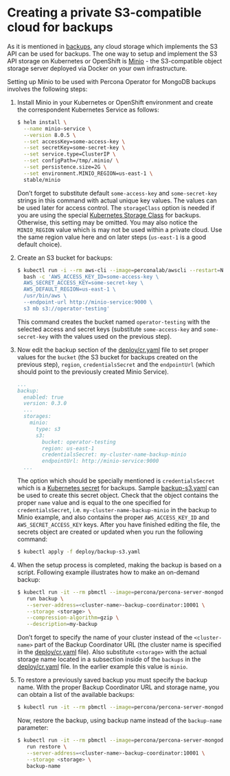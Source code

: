 # Creating a private S3-compatible cloud for backups

As it is mentioned in [backups](backups.md), any cloud storage which
implements the S3 API can be used for backups. The one way to setup and
implement the S3 API storage on Kubernetes or OpenShift is
[Minio](https://www.minio.io/) - the S3-compatible object storage server
deployed via Docker on your own infrastructure.

Setting up Minio to be used with Percona Operator for MongoDB backups involves
the following steps:

1. Install Minio in your Kubernetes or OpenShift
    environment and create the correspondent Kubernetes Service as
    follows:

    ``` {.bash data-prompt="$" }
    $ helm install \
      --name minio-service \
      --version 8.0.5 \
      --set accessKey=some-access-key \
      --set secretKey=some-secret-key \
      --set service.type=ClusterIP \
      --set configPath=/tmp/.minio/ \
      --set persistence.size=2G \
      --set environment.MINIO_REGION=us-east-1 \
      stable/minio
    ```

    Don’t forget to substitute default `some-access-key` and `some-secret-key`
    strings in this command with actual unique key values. The values can be
    used later for access control. The `storageClass` option is needed if you
    are using the special [Kubernetes Storage Class](https://kubernetes.io/docs/concepts/storage/storage-classes/)
    for backups. Otherwise, this setting may be omitted. You may also notice the
    `MINIO_REGION` value which is may not be used within a private cloud. Use
    the same region value here and on later steps (`us-east-1` is a good default
    choice).

2. Create an S3 bucket for backups:

    ``` {.bash data-prompt="$" }
    $ kubectl run -i --rm aws-cli --image=perconalab/awscli --restart=Never -- \
      bash -c 'AWS_ACCESS_KEY_ID=some-access-key \
      AWS_SECRET_ACCESS_KEY=some-secret-key \
      AWS_DEFAULT_REGION=us-east-1 \
      /usr/bin/aws \
      --endpoint-url http://minio-service:9000 \
      s3 mb s3://operator-testing'
    ```

    This command creates the bucket named `operator-testing` with
    the selected access and secret keys (substitute `some-access-key`
    and `some-secret-key` with the values used on the previous step).

3. Now edit the backup section of the [deploy/cr.yaml](https://github.com/percona/percona-server-mongodb-operator/blob/main/deploy/cr.yaml)
    file to set proper values for the `bucket` (the S3 bucket for backups
    created on the previous step), `region`, `credentialsSecret` and the
    `endpointUrl` (which should point to the previously created Minio Service).

    ```yaml
    ...
    backup:
      enabled: true
      version: 0.3.0
      ...
      storages:
        minio:
          type: s3
          s3:
            bucket: operator-testing
            region: us-east-1
            credentialsSecret: my-cluster-name-backup-minio
            endpointUrl: http://minio-service:9000
      ...
    ```

    The option which should be specially mentioned is `credentialsSecret` which
    is a [Kubernetes secret](https://kubernetes.io/docs/concepts/configuration/secret/)
    for backups. Sample [backup-s3.yaml](https://github.com/percona/percona-server-mongodb-operator/blob/main/deploy/backup-s3.yaml)
    can be used to create this secret object. Check that the object contains the
    proper `name` value and is equal to the one specified for
    `credentialsSecret`, i.e. `my-cluster-name-backup-minio` in the backup to
    Minio example, and also contains the proper `AWS_ACCESS_KEY_ID` and
    `AWS_SECRET_ACCESS_KEY` keys. After you have finished editing the file, the
    secrets object are created or updated when you run the following command:

    ``` {.bash data-prompt="$" }
    $ kubectl apply -f deploy/backup-s3.yaml
    ```

4. When the setup process is completed, making the backup is based on a script.
    Following example illustrates how to make an on-demand backup:

    ``` {.bash data-prompt="$" }
    $ kubectl run -it --rm pbmctl --image=percona/percona-server-mongodb-operator:0.3.0-backup-pbmctl --restart=Never -- \
       run backup \
       --server-address=<cluster-name>-backup-coordinator:10001 \
       --storage <storage> \
       --compression-algorithm=gzip \
       --description=my-backup
    ```

    Don’t forget to specify the name of your cluster instead of the 
    `<cluster-name>` part of the Backup Coordinator URL (the cluster name is
    specified in the [deploy/cr.yaml](https://github.com/percona/percona-server-mongodb-operator/blob/main/deploy/cr.yaml)
    file). Also substitute `<storage>` with the actual storage name located in
    a subsection inside of the `backups` in the [deploy/cr.yaml](https://github.com/percona/percona-server-mongodb-operator/blob/main/deploy/cr.yaml)
    file. In the earlier example this value is `minio`.

5. To restore a previously saved backup you must specify the backup name. With
    the proper Backup Coordinator URL and storage name, you can obtain a list of
    the available backups:

    ``` {.bash data-prompt="$" }
    $ kubectl run -it --rm pbmctl --image=percona/percona-server-mongodb-operator:0.3.0-backup-pbmctl --restart=Never -- list backups --server-address=<cluster-name>-backup-coordinator:10001
    ```

    Now, restore the backup, using backup name instead of the `backup-name`
    parameter:

    ``` {.bash data-prompt="$" }
    $ kubectl run -it --rm pbmctl --image=percona/percona-server-mongodb-operator:0.3.0-backup-pbmctl --restart=Never -- \
       run restore \
       --server-address=<cluster-name>-backup-coordinator:10001 \
       --storage <storage> \
       backup-name
    ```

